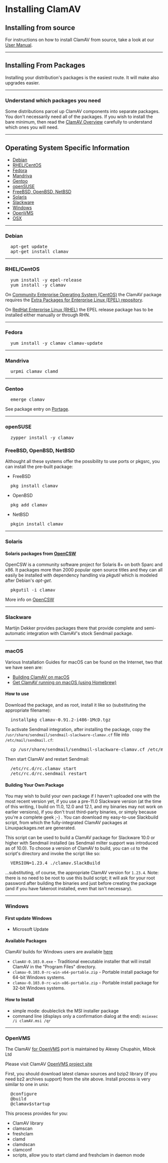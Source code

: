 # Installing ClamAV

## Installing from source

For instructions on how to install ClamAV from source, take a look at our [User Manual](https://www.clamav.net/documents/installing-clamav-on-unix-linux-macos-from-source).

---

## Installing From Packages

Installing your distribution's packages is the easiest route. It will make also upgrades easier.

---

### Understand which packages you need

Some distributions parcel up ClamAV components into separate packages. You don't necessarily need all of the packages. If you wish to install the bare minimum, then read the [ClamAV Overview](clamav-overview) carefully to understand which ones you will need.

---

## Operating System Specific Information

* [Debian](#debian)
* [RHEL/CentOS](#rhel)
* [Fedora](#fedora)
* [Mandriva](#mandriva)
* [Gentoo](#gentoo)
* [openSUSE](#opensuse)
* [FreeBSD, OpenBSD, NetBSD](#bsd)
* [Solaris](#solaris)
* [Slackware](#slackware)
* [Windows](#windows)
* [OpenVMS](#openvms)
* [OSX](#osx)

---

### Debian <a id="debian" class="anchor">&nbsp;</a>

<pre>
  apt-get update
  apt-get install clamav
</pre>

---

### RHEL/CentOS <a id="rhel" class="anchor">&nbsp;</a>

<pre>
  yum install -y epel-release
  yum install -y clamav
</pre>

On [Community Enterprise Operating System (CentOS)] the ClamAV package requires the [Extra Packages for Enterprise Linux (EPEL) repository].

On [RedHat Enterprise Linux (RHEL)] the EPEL release package has to be installed either manually or through RHN.

---

### Fedora <a id="fedora" class="anchor">&nbsp;</a>

<pre>
  yum install -y clamav clamav-update
</pre>

---

### Mandriva <a id="mandriva" class="anchor">&nbsp;</a>

<pre>
  urpmi clamav clamd
</pre>

---

### Gentoo <a id="gentoo" class="anchor">&nbsp;</a>

<pre>
  emerge clamav
</pre>

See package entry on [Portage].

---

### openSUSE <a id="opensuse" class="anchor">&nbsp;</a>

<pre>
  zypper install -y clamav
</pre>

### FreeBSD, OpenBSD, NetBSD <a id="bsd" class="anchor">&nbsp;</a>

Althought all these systems offer the possibility to use ports or pkgsrc, you can install the pre-built package:

* FreeBSD

<pre>
  pkg install clamav
</pre>

* OpenBSD

<pre>
  pkg_add clamav
</pre>

* NetBSD

<pre>
  pkgin install clamav
</pre>

---

### Solaris <a id="solaris" class="anchor">&nbsp;</a>

#### Solaris packages from [OpenCSW]

OpenCSW is a community software project for Solaris 8+ on both Sparc and x86. It packages more than 2000 popular open source titles and they can all easily be installed with dependency handling via _pkgutil_ which is modeled after Debian's _apt-get_.

<pre>
  pkgutil -i clamav
</pre>

More info on [OpenCSW]

---

### Slackware <a id="slackware" class="anchor">&nbsp;</a>

Martijn Dekker provides packages there that provide complete and semi-automatic integration with ClamAV's stock Sendmail package.

---

### macOS <a id="osx" class="anchor">&nbsp;</a>

Various Installation Guides for macOS can be found on the Internet, two that we have seen are:

* [Building ClamAV on macOS]
* [Get ClamAV running on macOS (using Homebrew)]

#### How to use

Download the package, and as root, install it like so (substituting the appropriate filename):

<pre>
  installpkg clamav-0.91.2-i486-1McD.tgz
</pre>

To activate Sendmail integration, after installing the package, copy the `/usr/share/sendmail/sendmail-slackware-clamav.cf` file into `/etc/mail/sendmail.cf`:

<pre>
  cp /usr/share/sendmail/sendmail-slackware-clamav.cf /etc/mail/sendmail.cf
</pre>

Then start ClamAV and restart Sendmail:

<pre>
  /etc/rc.d/rc.clamav start
  /etc/rc.d/rc.sendmail restart
</pre>

#### Building Your Own Package

You may wish to build your own package if I haven't uploaded one with the most recent version yet, if you use a pre-11.0 Slackware version (at the time of this writing, I build on 11.0, 12.0 and 12.1, and my binaries may not work on earlier versions), if you don't trust third-party binaries, or simply because you're a complete geek ;-) . You can download my easy-to-use Slackbuild script, from which the fully-integrated ClamAV packages at Linuxpackages.net are generated.

This script can be used to build a ClamAV package for Slackware 10.0 or higher with Sendmail installed (as Sendmail milter support was introduced as of 10.0). To choose a version of ClamAV to build, you can `cd` to the script's directory and invoke the script like so:

<pre>
  VERSION=1.23.4 ./clamav.SlackBuild
</pre>

…substituting, of course, the appropriate ClamAV version for `1.23.4`. Note: there is no need to be root to use this build script; it will ask for your root password after building the binaries and just before creating the package (and if you have fakeroot installed, even that isn't necessary).

---

### Windows <a id="windows" class="anchor">&nbsp;</a>

#### First update Windows

* Microsoft Update

#### Available Packages

ClamAV builds for Windows users are available [here](https://www.clamav.net/downloads#otherversions)

* `ClamAV-0.103.0.exe` - Traditional executable installer that will install ClamAV in the "Program Files" directory.
* `clamav-0.103.0-rc-win-x64-portable.zip` - Portable install package for 64-bit Windows systems.
* `clamav-0.103.0-rc-win-x86-portable.zip` - Portable install package for 32-bit Windows systems.

#### How to Install

* simple mode: doubleclick the MSI installer package
* command line (displays only a confirmation dialog at the end): `msiexec /i clamAV.msi /qr`

---

### OpenVMS <a id="openvms" class="anchor">&nbsp;</a>

The ClamAV [for OpenVMS] port is maintained by Alexey Chupahin, Mibok Ltd

Please visit ClamAV [OpenVMS project site]

First, you should download latest clamav sources and bzip2 library (if you need bz2 archives support) from the site above. Install process is very similar to one in unix:

<pre>
  @configure
  @build
  @clamav$startup
</pre>

This process provides for you:

* ClamAV library
* clamscan
* freshclam
* clamd
* clamdscan
* clamconf
* scripts, allow you to start clamd and freshclam in daemon mode

[OpenCSW]: https://www.opencsw.org
[OpenVMS project site]: http://clamav.dyndns.org/clamav
[for OpenVMS]: http://www.openvms.org/
[UninstallClamAV]: https://www.clamav.net/documents/uninstalling-clamav
[Which Version]: https://www.clamav.net/documents/which-version-of-clamav-should-i-use
[ClamOverview]: faq-overview.md
[Community Enterprise Operating System (CentOS)]: https://centos.org/
[Extra Packages for Enterprise Linux (EPEL) repository]: https://fedoraproject.org/wiki/EPEL
[RedHat Enterprise Linux (RHEL)]: https://www.redhat.com/en/technologies/linux-platforms/enterprise-linux
[Portage]: https://packages.gentoo.org/package/app-antivirus/clamav
[Building ClamAV on macOS]: http://www.gctv.ne.jp/~yokota/clamav/
[Get ClamAV running on macOS (using Homebrew)]: https://gist.github.com/zhurui1008/4fdc875e557014c3a34e
